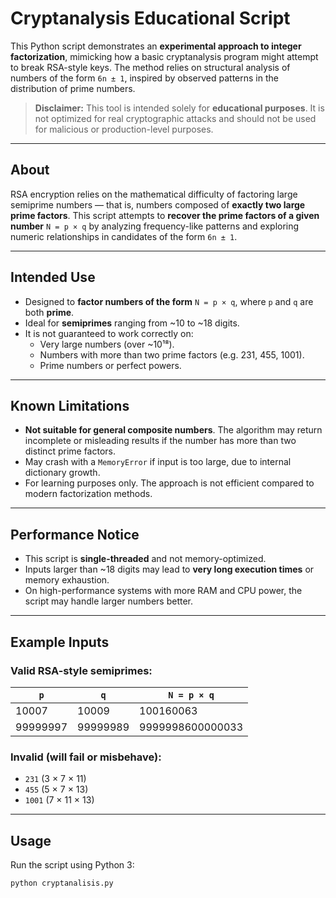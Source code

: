 # Cryptanalysis Educational Script

This Python script demonstrates an **experimental approach to integer factorization**, mimicking how a basic cryptanalysis program might attempt to break RSA-style keys. The method relies on structural analysis of numbers of the form `6n ± 1`, inspired by observed patterns in the distribution of prime numbers.

> **Disclaimer:** This tool is intended solely for **educational purposes**. It is not optimized for real cryptographic attacks and should not be used for malicious or production-level purposes.

---

## About

RSA encryption relies on the mathematical difficulty of factoring large semiprime numbers — that is, numbers composed of **exactly two large prime factors**. This script attempts to **recover the prime factors of a given number** `N = p × q` by analyzing frequency-like patterns and exploring numeric relationships in candidates of the form `6n ± 1`.

---

## Intended Use

- Designed to **factor numbers of the form** `N = p × q`, where `p` and `q` are both **prime**.
- Ideal for **semiprimes** ranging from ~10 to ~18 digits.
- It is not guaranteed to work correctly on:
  - Very large numbers (over ~10¹⁸).
  - Numbers with more than two prime factors (e.g. 231, 455, 1001).
  - Prime numbers or perfect powers.

---

## Known Limitations

- **Not suitable for general composite numbers**. The algorithm may return incomplete or misleading results if the number has more than two distinct prime factors.
- May crash with a `MemoryError` if input is too large, due to internal dictionary growth.
- For learning purposes only. The approach is not efficient compared to modern factorization methods.

---

## Performance Notice

- This script is **single-threaded** and not memory-optimized.
- Inputs larger than ~18 digits may lead to **very long execution times** or memory exhaustion.
- On high-performance systems with more RAM and CPU power, the script may handle larger numbers better.

---

## Example Inputs

### Valid RSA-style semiprimes:
| `p` | `q` | `N = p × q` |
|-----|-----|-------------|
| 10007 | 10009 | 100160063 |
| 99999997 | 99999989 | 9999998600000033 |

### Invalid (will fail or misbehave):
- `231` (3 × 7 × 11)
- `455` (5 × 7 × 13)
- `1001` (7 × 11 × 13)

---

## Usage

Run the script using Python 3:

```bash
python cryptanalisis.py


